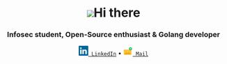 <!-- Heading -->
<h1 align="center"><img src="https://raw.githubusercontent.com/MartinHeinz/MartinHeinz/master/wave.gif" width=30px>Hi there</h1>
<h3 align="center">Infosec student, Open-Source enthusiast & Golang developer</h3>

<p align="center">
  <code><a href="https://www.linkedin.com/in/lucas-krell/" title="LinkedIn Profile"><img width="22" src="linkedin.svg"> LinkedIn</a></code> •
  <code><a href="mailto:lucaskrell@hotmail.fr" title="Mail me"><img width="22" src="mail.png"> Mail</a></code>
</p>
